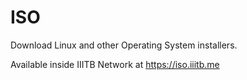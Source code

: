 # ISO

Download Linux and other Operating System installers.


Available inside IIITB Network at https://iso.iiitb.me
